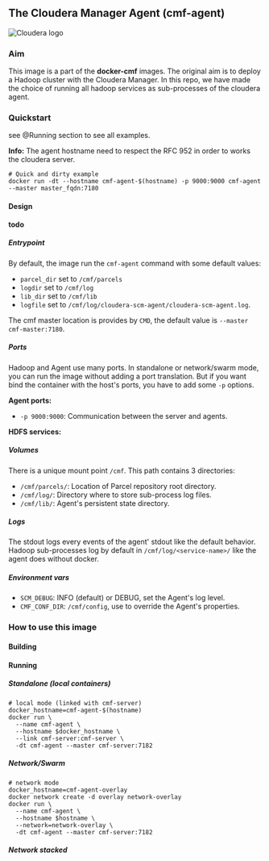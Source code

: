 ## The Cloudera Manager Agent (cmf-agent)
![Cloudera logo](http://www.cloudera.com/content/dam/www/static/images/logos/cloudera-logo.png)
### Aim
This image is a part of the **docker-cmf** images. The original aim is to deploy a Hadoop cluster with the Cloudera Manager.
In this repo, we have made the choice of running all hadoop services as sub-processes of the cloudera agent.

### Quickstart
see @Running section to see all examples.

**Info:** The agent hostname need to respect the RFC 952 in order to works the cloudera server.

```
# Quick and dirty example
docker run -dt --hostname cmf-agent-$(hostname) -p 9000:9000 cmf-agent --master master_fqdn:7180
```

#### Design
**todo**

##### Entrypoint
By default, the image run the `cmf-agent` command with some default values:
- `parcel_dir` set to `/cmf/parcels`
- `logdir` set to `/cmf/log`
- `lib_dir` set to `/cmf/lib`
- `logfile` set to `/cmf/log/cloudera-scm-agent/cloudera-scm-agent.log`.

The cmf master location is provides by `CMD`, the default value is `--master cmf-master:7180`.

##### Ports

Hadoop and Agent use many ports. In standalone or network/swarm mode, you can run the image without adding a port translation.
But if you want bind the container with the host's ports, you have to add some `-p` options.

**Agent ports:**
- `-p 9000:9000`: Communication between the server and agents.

**HDFS services:**

##### Volumes
There is a unique mount point `/cmf`. This path contains 3 directories:
- `/cmf/parcels/`: Location of Parcel repository root directory.
- `/cmf/log/`: Directory where to store sub-process log files. 
- `/cmf/lib/`: Agent's persistent state directory.
 
##### Logs
The stdout logs every events of the agent' stdout like the default behavior.
Hadoop sub-processes log by default in `/cmf/log/<service-name>/` like the agent does without docker.


##### Environment vars
- `SCM_DEBUG`: INFO (default) or DEBUG, set the Agent's log level.
- `CMF_CONF_DIR`: `/cmf/config`, use to override the Agent's properties.

### How to use this image
#### Building

#### Running
##### Standalone (local containers)
```
# local mode (linked with cmf-server)
docker_hostname=cmf-agent-$(hostname)
docker run \
  --name cmf-agent \ 
  --hostname $docker_hostname \
  --link cmf-server:cmf-server \
  -dt cmf-agent --master cmf-server:7182
```

##### Network/Swarm
```
# network mode
docker_hostname=cmf-agent-overlay
docker network create -d overlay network-overlay
docker run \
  --name cmf-agent \
  --hostname $hostname \
  --network=network-overlay \
  -dt cmf-agent --master cmf-server:7182
```
##### Network stacked
```

```

